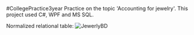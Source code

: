 #CollegePractice3year
Practice on the topic 'Accounting for jewelry'.
This project used C#, WPF and MS SQL.

Normalized relational table:
![JewerlyBD](https://github.com/Creeezy/CollegePractice-3year/assets/139571222/c76cb2d1-d2b8-4216-8d7f-e0521ee6fb52)
